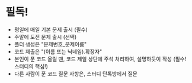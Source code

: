 # 필독!
- 평일에 매일 기본 문제 출시 (필수)
- 주말에 도전 문제 출시 (선택)
- 폴더 생성은 "문제번호_문제이름"
- 코드 제출은 "(이름 또는 닉네임).확장자"
- 본인이 푼 코드 올릴 땐, 코드 제일 상단에 주석 처리하여, 설명하듯이 작성  (필수! 스터디의 핵심!)
- 다른 사람이 푼 코드 질문 사항은, 스터디 단톡방에서 질문
